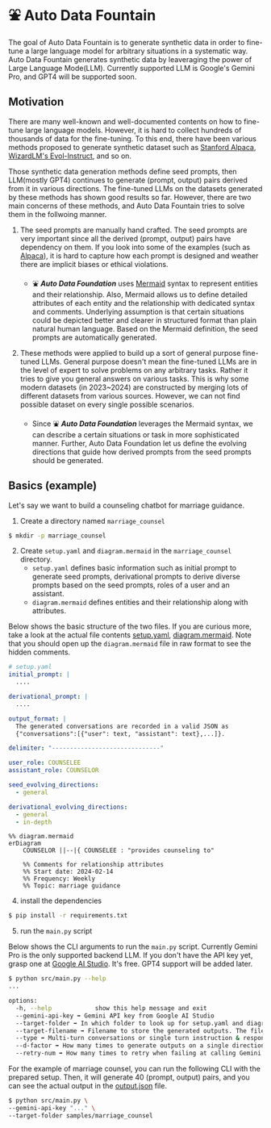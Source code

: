 # ⛲️ Auto Data Fountain

The goal of Auto Data Fountain is to generate synthetic data in order to fine-tune a large language model for arbitrary situations in a systematic way. Auto Data Fountain generates synthetic data by leaveraging the power of Large Language Mode(LLM). Currently supported LLM is Google's Gemini Pro, and GPT4 will be supported soon. 

## Motivation

There are many well-known and well-documented contents on how to fine-tune large language models. However, it is hard to collect hundreds of thousands of data for the fine-tuning. To this end, there have been various methods proposed to generate synthetic dataset such as [Stanford Alpaca](https://crfm.stanford.edu/2023/03/13/alpaca.html), [WizardLM's Evol-Instruct](https://github.com/nlpxucan/WizardLM), and so on. 

Those synthetic data generation methods define seed prompts, then LLM(mostly GPT4) continues to generate (prompt, output) pairs derived from it in various directions. The fine-tuned LLMs on the datasets generated by these methods has shown good results so far. However, there are two main concerns of these methods, and Auto Data Fountain tries to solve them in the follwoing manner.

1. The seed prompts are manually hand crafted. The seed prompts are very important since all the derived (prompt, output) pairs have dependency on them. If you look into some of the examples (such as [Alpaca](https://github.com/tatsu-lab/stanford_alpaca/blob/main/seed_tasks.jsonl)), it is hard to capture how each prompt is designed and weather there are implicit biases or ethical violations. 
    - ⛲️ _**Auto Data Foundation**_ uses [Mermaid](https://mermaid.js.org/) syntax to represent entities and their relationship. Also, Mermaid allows us to define detailed attributes of each entity and the relationship with dedicated syntax and comments. Underlying assumption is that certain situations could be depicted better and clearer in structured format than plain natural human language. Based on the Mermaid definition, the seed prompts are automatically generated.
      
2. These methods were applied to build up a sort of general purpose fine-tuned LLMs. General purpose doesn't mean the fine-tuned LLMs are in the level of expert to solve problems on any arbitrary tasks. Rather it tries to give you general answers on various tasks. This is why some modern datasets (in 2023~2024) are constructed by merging lots of different datasets from various sources. However, we can not find possible dataset on every single possible scenarios.
    - Since ⛲️ _**Auto Data Foundation**_ leverages the Mermaid syntax, we can describe a certain situations or task in more sophisticated manner. Further, Auto Data Foundation let us define the evolving directions that guide how derived prompts from the seed prompts should be generated.

## Basics (example)

Let's say we want to build a counseling chatbot for marriage guidance.

1. Create a directory named `marriage_counsel`
```bash
$ mkdir -p marriage_counsel
```

2. Create `setup.yaml` and `diagram.mermaid` in the `marriage_counsel` directory.
    - `setup.yaml` defines basic information such as initial prompt to generate seed prompts, derivational prompts to derive diverse prompts based on the seed prompts, roles of a user and an assistant.
    - `diagram.mermaid` defines entities and their relationship along with attributes.

Below shows the basic structure of the two files. If you are curious more, take a look at the actual file contents [setup.yaml](https://github.com/deep-diver/auto-data-fountain/blob/main/samples/marriage_counsel/setup.yaml), [diagram.mermaid](https://github.com/deep-diver/auto-data-fountain/blob/main/samples/marriage_counsel/diagram.mermaid). Note that you should open up the `diagram.mermaid` file in raw format to see the hidden comments.

```yaml
# setup.yaml
initial_prompt: |
  ....

derivational_prompt: |
  ....

output_format: | 
  The generated conversations are recorded in a valid JSON as
  {"conversations":[{"user": text, "assistant": text},...]}.  

delimiter: "------------------------------"

user_role: COUNSELEE
assistant_role: COUNSELOR

seed_evolving_directions:
  - general

derivational_evolving_directions:
  - general
  - in-depth
```

```mermaid
%% diagram.mermaid
erDiagram
    COUNSELOR ||--|{ COUNSELEE : "provides counseling to"

    %% Comments for relationship attributes
    %% Start date: 2024-02-14
    %% Frequency: Weekly
    %% Topic: marriage guidance
```

4. install the dependencies
```bash
$ pip install -r requirements.txt
```

5. run the `main.py` script

Below shows the CLI arguments to run the `main.py` script. Currently Gemini Pro is the only supported backend LLM. If you don't have the API key yet, grasp one at [Google AI Studio](https://cloud.google.com/generative-ai-studio). It's free. GPT4 support will be added later.

```bash
$ python src/main.py --help
...

options:
  -h, --help            show this help message and exit
  --gemini-api-key ➡️ Gemini API key from Google AI Studio
  --target-folder ➡️ In which folder to look up for setup.yaml and diagram.mermaid
  --target-filename ➡️ Filename to store the generated outputs. The file will be created in the same folder as target-folder
  --type ➡️ Multi-turn conversations or single turn instruction & response
  --d-factor ➡️ How many times to generate outputs on a single direction
  --retry-num ➡️ How many times to retry when failing at calling Gemini API or parsing JSON
```

For the example of marriage counsel, you can run the following CLI with the prepared setup. Then, it will generate 40 (prompt, output) pairs, and you can see the actual output in the [output.json](https://github.com/deep-diver/auto-data-fountain/blob/main/samples/marriage_counsel/outputs.json) file.

```bash
$ python src/main.py \ 
--gemini-api-key "..." \ 
--target-folder samples/marriage_counsel
```

